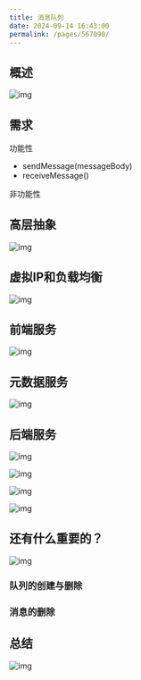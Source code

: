 ```yaml
---
title: 消息队列
date: 2024-09-14 16:43:00
permalink: /pages/567090/
---
```


## 概述

![img](https://echo798.oss-cn-shenzhen.aliyuncs.com/img/202409141644722.png)

## 需求

功能性

- sendMessage(messageBody)
- receiveMessage()

非功能性

## 高层抽象

![img](https://echo798.oss-cn-shenzhen.aliyuncs.com/img/202409141644686.png)

## 虚拟IP和负载均衡

![img](https://echo798.oss-cn-shenzhen.aliyuncs.com/img/202409141644808.png)

## 前端服务

![img](https://echo798.oss-cn-shenzhen.aliyuncs.com/img/202409141644780.png)

## 元数据服务

![img](https://echo798.oss-cn-shenzhen.aliyuncs.com/img/202409141644232.png)

## 后端服务



![img](https://echo798.oss-cn-shenzhen.aliyuncs.com/img/202409141644756.png)

![img](https://echo798.oss-cn-shenzhen.aliyuncs.com/img/202409141644492.png)

![img](https://echo798.oss-cn-shenzhen.aliyuncs.com/img/202409141644531.png)



![img](https://echo798.oss-cn-shenzhen.aliyuncs.com/img/202409141644685.png)

## 还有什么重要的？

![img](https://echo798.oss-cn-shenzhen.aliyuncs.com/img/202409141644860.png)

### 队列的创建与删除	

### 消息的删除

## 总结

![img](https://echo798.oss-cn-shenzhen.aliyuncs.com/img/202409141644347.png)
